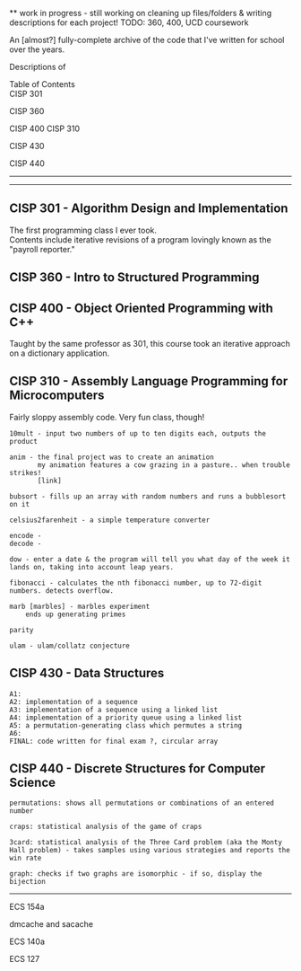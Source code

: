 ** work in progress - still working on cleaning up files/folders & writing descriptions for each project!
TODO: 360, 400, UCD coursework

An [almost?] fully-complete archive of the code that I've written for school over the years.

Descriptions of 

Table of Contents  
CISP 301

CISP 360

CISP 400
CISP 310

CISP 430

CISP 440

---

---

## CISP 301 - Algorithm Design and Implementation  
The first programming class I ever took.  
Contents include iterative revisions of a program lovingly known as the "payroll reporter."  

## CISP 360 - Intro to Structured Programming

## CISP 400 - Object Oriented Programming with C++
Taught by the same professor as 301, this course took an iterative approach on a dictionary application.  

## CISP 310 - Assembly Language Programming for Microcomputers  
Fairly sloppy assembly code. Very fun class, though!

	10mult - input two numbers of up to ten digits each, outputs the product

	anim - the final project was to create an animation
		   my animation features a cow grazing in a pasture.. when trouble strikes!
		   [link]

	bubsort - fills up an array with random numbers and runs a bubblesort on it

	celsius2farenheit - a simple temperature converter

	encode - 
	decode - 

	dow - enter a date & the program will tell you what day of the week it lands on, taking into account leap years.

	fibonacci - calculates the nth fibonacci number, up to 72-digit numbers. detects overflow.

	marb [marbles] - marbles experiment
		ends up generating primes

	parity

	ulam - ulam/collatz conjecture




## CISP 430 - Data Structures  
	A1:   
	A2: implementation of a sequence  
	A3: implementation of a sequence using a linked list  
	A4: implementation of a priority queue using a linked list  
	A5: a permutation-generating class which permutes a string  
	A6:   
	FINAL: code written for final exam ?, circular array  

## CISP 440 - Discrete Structures for Computer Science  
	permutations: shows all permutations or combinations of an entered number

	craps: statistical analysis of the game of craps

	3card: statistical analysis of the Three Card problem (aka the Monty Hall problem) - takes samples using various strategies and reports the win rate

	graph: checks if two graphs are isomorphic - if so, display the bijection

---

ECS 154a

dmcache and sacache

ECS 140a

ECS 127